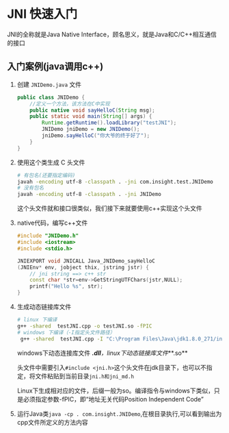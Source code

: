 # JNI 快速入门

JNI的全称就是Java Native Interface，顾名思义，就是Java和C/C++相互通信的接口

## 入门案例(java调用c++)

1. 创建 `JNIDemo.java` 文件

   ```java
   public class JNIDemo {
       //定义一个方法，该方法在C中实现
       public native void sayHelloC(String msg);
       public static void main(String[] args) {
           Runtime.getRuntime().loadLibrary("testJNI");
           JNIDemo jniDemo = new JNIDemo();
           jniDemo.sayHelloC("你大爷的终于好了");
       }
   }
   ```

2. 使用这个类生成 C 头文件

   ```bash
   # 有包名(还要指定编码)
   javah -encoding utf-8 -classpath . -jni com.insight.test.JNIDemo
   # 没有包名
   javah -encoding utf-8 -classpath . -jni JNIDemo
   ```

   这个头文件就和接口很类似，我们接下来就要使用c++实现这个头文件

3. native代码，编写c++文件

   ```c++
   #include "JNIDemo.h"
   #include <iostream>
   #include <stdio.h>
   
   JNIEXPORT void JNICALL Java_JNIDemo_sayHelloC
   (JNIEnv* env, jobject thix, jstring jstr) {
       // jni string ==> c++ str
       const char *str=env->GetStringUTFChars(jstr,NULL);
       printf("Hello %s", str);
   }
   ```

4. 生成动态链接库文件

   ```bash
   # linux 下编译
   g++ -shared  testJNI.cpp -o testJNI.so -fPIC
   # windows 下编译（-I指定头文件路径）
    g++ -shared  testJNI.cpp -I "C:\Program Files\Java\jdk1.8.0_271/include" -I "C:\Program Files\Java\jdk1.8.0_271/include\win32"  -o testJNI.dll
   ```

   windows下动态连接库文件 ***.dll**，linux下动态链接库文件***.so**

   头文件中需要引入`#include <jni.h>`这个头文件在jdk目录下，也可以不指定，将文件粘贴到当前目录`jni.h和jni_md.h`

   Linux下生成相对应的文件，后缀一般为so。编译指令与windows下类似，只是必须指定参数-fPIC，即“地址无关代码Position Independent Code”

5. 运行Java类`java -cp . com.insight.JNIDemo`,在根目录执行,可以看到输出为cpp文件所定义的方法内容
